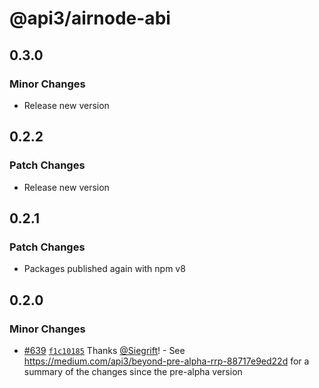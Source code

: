 # @api3/airnode-abi

## 0.3.0

### Minor Changes

- Release new version

## 0.2.2

### Patch Changes

- Release new version

## 0.2.1

### Patch Changes

- Packages published again with npm v8

## 0.2.0

### Minor Changes

- [#639](https://github.com/api3dao/airnode/pull/639)
  [`f1c10185`](https://github.com/api3dao/airnode/commit/f1c10185498d9bafe799661ecd9e361a2c9ea55d) Thanks
  [@Siegrift](https://github.com/Siegrift)! - See https://medium.com/api3/beyond-pre-alpha-rrp-88717e9ed22d for a
  summary of the changes since the pre-alpha version
